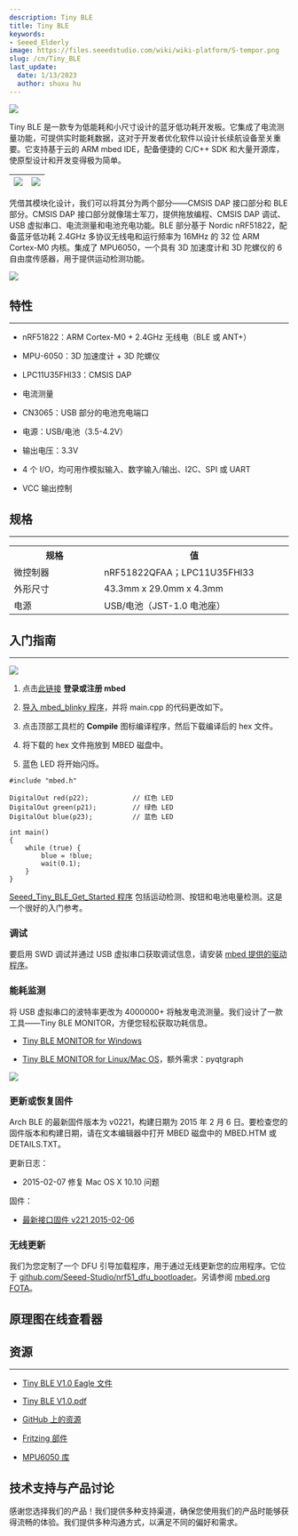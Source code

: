 ```yaml
---
description: Tiny BLE
title: Tiny BLE
keywords:
- Seeed_Elderly
image: https://files.seeedstudio.com/wiki/wiki-platform/S-tempor.png
slug: /cn/Tiny_BLE
last_update:
  date: 1/13/2023
  author: shuxu hu
---
```


![](https://files.seeedstudio.com/wiki/Tiny_BLE/img/BLE_Smurfs_Photo.png)

Tiny BLE 是一款专为低能耗和小尺寸设计的蓝牙低功耗开发板。它集成了电流测量功能，可提供实时能耗数据，这对于开发者优化软件以设计长续航设备至关重要。它支持基于云的 ARM mbed IDE，配备便捷的 C/C++ SDK 和大量开源库，使原型设计和开发变得极为简单。

|![](https://files.seeedstudio.com/wiki/Tiny_BLE/img/Ble_smurfs_interface.png) |![](https://files.seeedstudio.com/wiki/Tiny_BLE/img/Ble_smurfs_ble.png)
|---|---|

凭借其模块化设计，我们可以将其分为两个部分——CMSIS DAP 接口部分和 BLE 部分。CMSIS DAP 接口部分就像瑞士军刀，提供拖放编程、CMSIS DAP 调试、USB 虚拟串口、电流测量和电池充电功能。BLE 部分基于 Nordic nRF51822，配备蓝牙低功耗 2.4GHz 多协议无线电和运行频率为 16MHz 的 32 位 ARM Cortex-M0 内核。集成了 MPU6050，一个具有 3D 加速度计和 3D 陀螺仪的 6 自由度传感器，用于提供运动检测功能。

[![](https://files.seeedstudio.com/wiki/Seeed-WiKi/docs/images/300px-Get_One_Now_Banner-ragular.png)](https://www.seeedstudio.com/Seeed-Tiny-BLE-BLE-%2B-6DOF-Mbed-Platform-p-2268.html)

## 特性
---
* nRF51822：ARM Cortex-M0 + 2.4GHz 无线电（BLE 或 ANT+）

* MPU-6050：3D 加速度计 + 3D 陀螺仪

* LPC11U35FHI33：CMSIS DAP

* 电流测量

* CN3065：USB 部分的电池充电端口

* 电源：USB/电池（3.5-4.2V）

* 输出电压：3.3V

* 4 个 I/O，均可用作模拟输入、数字输入/输出、I2C、SPI 或 UART

* VCC 输出控制

## 规格
---
<table>
<tr>
<th>规格</th>
<th>值</th>
</tr>
<tr>
<td width="200px">微控制器</td>
<td width="400px">nRF51822QFAA；LPC11U35FHI33</td>
</tr>
<tr>
<td>外形尺寸</td>
<td>43.3mm x 29.0mm x 4.3mm</td>
</tr>
<tr>
<td>电源</td>
<td>USB/电池（JST-1.0 电池座）</td>
</tr>
</table>

## 入门指南
---
![](https://files.seeedstudio.com/wiki/Tiny_BLE/img/Get_started_with_mbed.png)

1. 点击[此链接](https://developer.mbed.org/compiler/#import:/teams/mbed/code/mbed_blinky/;platform:Seeed-Tiny-BLE) **登录或注册 mbed**

2. [导入 mbed_blinky 程序](https://developer.mbed.org/compiler/#import:/teams/mbed/code/mbed_blinky/;platform:Seeed-Tiny-BLE)，并将 main.cpp 的代码更改如下。

3. 点击顶部工具栏的 **Compile** 图标编译程序，然后下载编译后的 hex 文件。

4. 将下载的 hex 文件拖放到 MBED 磁盘中。

5. 蓝色 LED 将开始闪烁。
```
#include "mbed.h"

DigitalOut red(p22);           // 红色 LED
DigitalOut green(p21);         // 绿色 LED
DigitalOut blue(p23);          // 蓝色 LED

int main()
{
    while (true) {
        blue = !blue;
        wait(0.1);
    }
}
```

[Seeed_Tiny_BLE_Get_Started 程序](http://developer.mbed.org/teams/Seeed/code/Seeed_Tiny_BLE_Get_Started/) 包括运动检测、按钮和电池电量检测。这是一个很好的入门参考。

### 调试

要启用 SWD 调试并通过 USB 虚拟串口获取调试信息，请安装 [mbed 提供的驱动程序](https://developer.mbed.org/handbook/Windows-serial-configuration)。

### 能耗监测

将 USB 虚拟串口的波特率更改为 4000000+ 将触发电流测量。我们设计了一款工具——Tiny BLE MONITOR，方便您轻松获取功耗信息。

* [Tiny BLE MONITOR for Windows](http://tangram.qiniudn.com/ble_smurfs_monitor_v0.1.exe)

* [Tiny BLE MONITOR for Linux/Mac OS](https://github.com/Seeed-Studio/Tiny_BLE/tree/master/utils)，额外需求：pyqtgraph

![](https://files.seeedstudio.com/wiki/Tiny_BLE/img/Ble_smurfs_monitor_preview.png)

### 更新或恢复固件

Arch BLE 的最新固件版本为 v0221，构建日期为 2015 年 2 月 6 日。要检查您的固件版本和构建日期，请在文本编辑器中打开 MBED 磁盘中的 MBED.HTM 或 DETAILS.TXT。

更新日志：

* 2015-02-07 修复 Mac OS X 10.10 问题

固件：

* [最新接口固件 v221 2015-02-06](https://github.com/Seeed-Studio/Tiny_BLE/raw/master/seeed_tiny_ble_interface_latest.bin)

### 无线更新

我们为您定制了一个 DFU 引导加载程序，用于通过无线更新您的应用程序。它位于 [github.com/Seeed-Studio/nrf51_dfu_bootloader](https://github.com/Seeed-Studio/nrf51_dfu_bootloader)。另请参阅 [mbed.org FOTA](https://developer.mbed.org/teams/Bluetooth-Low-Energy/wiki/Firmware-Over-the-Air-FOTA-Updates)。

## 原理图在线查看器

<div className="altium-ecad-viewer" data-project-src="https://files.seeedstudio.com/wiki/Tiny_BLE/res/BLE_Smurfs_v1.0.zip" style={{borderRadius: '0px 0px 4px 4px', height: 500, borderStyle: 'solid', borderWidth: 1, borderColor: 'rgb(241, 241, 241)', overflow: 'hidden', maxWidth: 1280, maxHeight: 700, boxSizing: 'border-box'}}>
</div>



## 资源
---
*   [Tiny BLE V1.0 Eagle 文件](https://files.seeedstudio.com/wiki/Tiny_BLE/res/BLE_Smurfs_v1.0.zip)

*   [Tiny BLE V1.0.pdf](https://files.seeedstudio.com/wiki/Tiny_BLE/res/BLE_Smurfs_v1.0_PDF.pdf)

*   [GitHub 上的资源](https://github.com/Seeed-Studio/Tiny_BLE)

*   [Fritzing 部件](https://github.com/Seeed-Studio/Tiny_BLE/blob/master/tiny_ble.fzpz)

*   [MPU6050 库](http://developer.mbed.org/teams/Seeed/code/eMPL_MPU6050/)

## 技术支持与产品讨论

感谢您选择我们的产品！我们提供多种支持渠道，确保您使用我们的产品时能够获得流畅的体验。我们提供多种沟通方式，以满足不同的偏好和需求。

<div class="button_tech_support_container">
<a href="https://forum.seeedstudio.com/" class="button_forum"></a> 
<a href="https://www.seeedstudio.com/contacts" class="button_email"></a>
</div>

<div class="button_tech_support_container">
<a href="https://discord.gg/eWkprNDMU7" class="button_discord"></a> 
<a href="https://github.com/Seeed-Studio/wiki-documents/discussions/69" class="button_discussion"></a>
</div>